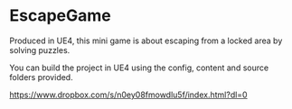 # EscapeGame

Produced in UE4, this mini game is about escaping from a locked area by solving puzzles.

You can build the project in UE4 using the config, content and source folders provided. 

https://www.dropbox.com/s/n0ey08fmowdlu5f/index.html?dl=0
